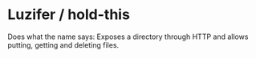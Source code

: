 # Luzifer / hold-this

Does what the name says: Exposes a directory through HTTP and allows putting, getting and deleting files.
